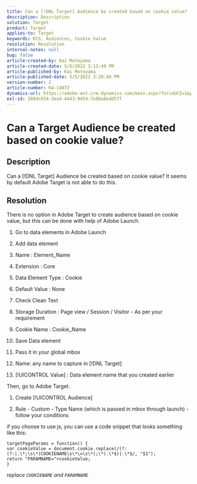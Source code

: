 ```yaml
---
title: Can a [!DNL Target] Audience be created based on cookie value?
description: Description
solution: Target
product: Target
applies-to: Target
keywords: KCS, Audiences, Cookie Value
resolution: Resolution
internal-notes: null
bug: false
article-created-by: Kai Motoyama
article-created-date: 5/5/2022 3:12:49 PM
article-published-by: Kai Motoyama
article-published-date: 5/5/2022 3:20:48 PM
version-number: 2
article-number: KA-14072
dynamics-url: https://adobe-ent.crm.dynamics.com/main.aspx?forceUCI=1&pagetype=entityrecord&etn=knowledgearticle&id=8275a2d0-85cc-ec11-a7b5-6045bd00d995
exl-id: 289dc054-3ead-4443-9459-7e80a8edd57f
---
```

# Can a Target Audience be created based on cookie value?

## Description


Can a [!DNL Target] Audience be created based on cookie value? It seems by default Adobe Target is not able to do this.


## Resolution


There is no option in Adobe Target to create audience based on cookie value, but this can be done with help of Adobe Launch.

1. Go to data elements in Adobe Launch

2. Add data element

3. Name : Element_Name

4. Extension : Core

5. Data Element Type : Cookie

6. Default Value : None

7. Check Clean Text

8. Storage Duration : Page view / Session / Visitor - As per your requirement

9. Cookie Name : Cookie_Name

10. Save Data element

11. Pass it in your global mbox

12. Name: any name to capture in [!DNL Target]

13. [!UICONTROL Value] : Data element name that you created earlier



Then, go to Adobe Target.

1. Create [!UICONTROL Audience]

2. Rule - Custom - Type Name (which is passed in mbox through launch) - follow your conditions



if you choose to use js, you can use a code snippet that looks something like this:

```
targetPageParams = function() {
var cookieValue = document.cookie.replace(/(?:(?:|.\*;\s\*)COOKIENAME\s\*\=\s\*(;\*).\*$)|.\*$/, "$1");
return "PARAMNAME="+cookieValue;
}
```


*replace `COOKIENAME` and `PARAMNAME`*

